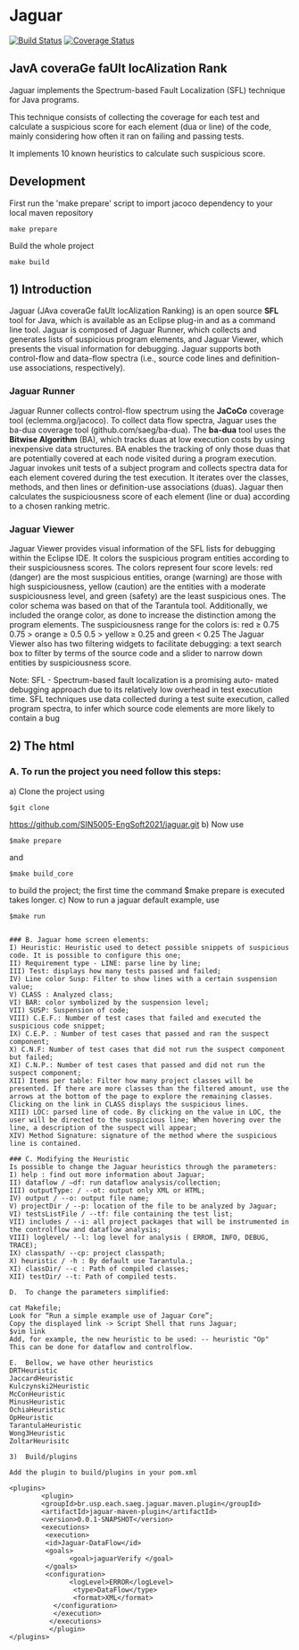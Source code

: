 # Jaguar

[![Build Status](https://travis-ci.org/saeg/jaguar.svg)](https://travis-ci.org/saeg/jaguar) [![Coverage Status](https://coveralls.io/repos/henriquelemos0/jaguar/badge.png?branch=master)](https://coveralls.io/r/henriquelemos0/jaguar?branch=master)

## **J**av**A** covera**G**e fa**U**lt loc**A**lization **R**ank

Jaguar implements the Spectrum-based Fault Localization (SFL) technique for Java programs.

This technique consists of collecting the coverage for each test and calculate a suspicious score for each element (dua or line) of the code, mainly considering how often it ran on failing and passing tests.

It implements 10 known heuristics to calculate such suspicious score.

## Development

First run the 'make prepare' script to import jacoco dependency to your local maven repository
```
make prepare
```

Build the whole project
```
make build
```


## 1) Introduction
Jaguar (JAva coveraGe faUlt locAlization Ranking) is an open source **SFL** tool for Java, which is available as an Eclipse plug-in and as a command line tool.
Jaguar is composed of Jaguar Runner, which collects and generates lists of suspicious program elements, and Jaguar Viewer, which presents the visual information for debugging.
Jaguar supports both control-flow and data-flow spectra (i.e., source code lines and definition-use associations, respectively).

### Jaguar Runner
Jaguar Runner collects control-flow spectrum using the **JaCoCo** coverage tool (eclemma.org/jacoco). To collect data flow spectra, Jaguar uses the ba-dua coverage tool (github.com/saeg/ba-dua). The **ba-dua** tool uses the **Bitwise Algorithm** (BA), which tracks duas at low execution costs by using inexpensive data structures. BA enables the tracking of only those duas that are potentially covered at each node visited during a program execution. Jaguar invokes unit tests of a subject program and collects spectra data for each element covered during the test execution. It iterates over the classes, methods, and then lines or definition-use associations (duas).
Jaguar then calculates the suspiciousness score of each element (line or dua) according to a chosen ranking metric.
### Jaguar Viewer
Jaguar Viewer provides visual information of the SFL lists for debugging within the Eclipse IDE. It colors the suspicious program entities according to their suspiciousness scores. The colors represent four score levels: red (danger) are the most suspicious entities, orange (warning) are those with high suspiciousness, yellow (caution) are the entities with a moderate suspiciousness level, and green (safety) are the least suspicious ones. The color schema was based on that of the Tarantula tool. Additionally, we included the orange color, as done to increase the distinction among the program elements. The suspiciousness range for the colors is: 
red ≥ 0.75 
0.75 > orange ≥ 0.5 
0.5 > yellow ≥ 0.25 
and green < 0.25
The Jaguar Viewer also has two filtering widgets to facilitate debugging: a text search box to filter by terms of the source code and a slider to narrow down entities by suspiciousness score. 



Note:
SFL - Spectrum-based fault localization is a promising auto- mated debugging approach due to its relatively low overhead in test execution time. SFL techniques use data collected during a test suite execution, called program spectra, to infer which source code elements are more likely to contain a bug


## 2)	The html
### A. To run the project you need follow this steps:
a) Clone the project using
````
$git clone
````
https://github.com/SIN5005-EngSoft2021/jaguar.git
b) Now use 
````
$make prepare
````
and 
````
$make build_core
````
to build the project;
the first time the command $make prepare is executed takes longer.
c) Now to run a jaguar default example, use 
````
$make run

 
### B. Jaguar home screen elements:
I) Heuristic: Heuristic used to detect possible snippets of suspicious code. It is possible to configure this one;
II) Requirement type - LINE: parse line by line;
III) Test: displays how many tests passed and failed;
IV) Line color Susp: Filter to show lines with a certain suspension value;
V) CLASS : Analyzed class;
VI) BAR: color symbolized by the suspension level;
VII) SUSP: Suspension of code;
VIII) C.E.F.: Number of test cases that failed and executed the suspicious code snippet;
IX) C.E.P. : Number of test cases that passed and ran the suspect component;
X) C.N.F: Number of test cases that did not run the suspect component but failed;
XI) C.N.P.: Number of test cases that passed and did not run the suspect component;
XII) Items per table: Filter how many project classes will be presented. If there are more classes than the filtered amount, use the arrows at the bottom of the page to explore the remaining classes. Clicking on the link in CLASS displays the suspicious lines.
XIII) LOC: parsed line of code. By clicking on the value in LOC, the user will be directed to the suspicious line; When hovering over the line, a description of the suspect will appear;
XIV) Method Signature: signature of the method where the suspicious line is contained.

### C. Modifying the Heuristic
Is possible to change the Jaguar heuristics through the parameters: 
I) help : find out more information about Jaguar;
II) dataflow / –df: run dataflow analysis/collection;
III) outputType: / --ot: output only XML or HTML;
IV) output / --o: output file name;
V) projectDir / --p: location of the file to be analyzed by Jaguar;
VI) testsListFile / --tf: file containing the test list;
VII) includes / --i: all project packages that will be instrumented in the controlflow and dataflow analysis;
VIII) loglevel/ --l: log level for analysis ( ERROR, INFO, DEBUG, TRACE);
IX) classpath/ --cp: project classpath;
X) heuristic / -h : By default use Tarantula.;
XI) classDir/ --c : Path of compiled classes;
XII) testDir/ --t: Path of compiled tests.

D.	To change the parameters simplified:

cat Makefile;
Look for “Run a simple example use of Jaguar Core”;
Copy the displayed link -> Script Shell that runs Jaguar;
$vim link
Add, for example, the new heuristic to be used: -- heuristic "Op"
This can be done for dataflow and controlflow.

E.	Bellow, we have other heuristics
DRTHeuristic
JaccardHeuristic
Kulczynski2Heuristic
McConHeuristic
MinusHeuristic
OchiaHeuristic
OpHeuristic
TarantulaHeuristic
Wong3Heuristic
ZoltarHeurisitc

3)	Build/plugins

Add the plugin to build/plugins in your pom.xml

<plugins>
        <plugin> 
        <groupId>br.usp.each.saeg.jaguar.maven.plugin</groupId>
        <artifactId>jaguar-maven-plugin</artifactId>
        <version>0.0.1-SNAPSHOT</version>
        <executions> 
         <execution>
         <id>Jaguar-DataFlow</id>
         <goals>
               <goal>jaguarVerify </goal> 
         </goals>
         <configuration>
               <logLevel>ERROR</logLevel>
                <type>DataFlow</type>
                <format>XML</format>
           </configuration> 
           </execution>
          </executions>
          </plugin>
</plugins>
